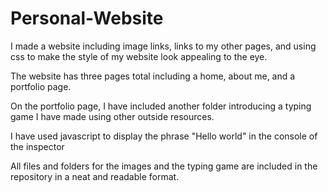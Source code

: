 # Personal-Website

I made a website including image links, links to my other pages, and using 
css to make the style of my website look appealing to the eye. 

The website has three pages total including a home, about me, and a portfolio page.

On the portfolio page, I have included another folder introducing a typing game I have made using other outside resources.

I have used javascript to display the phrase "Hello world" in the console of the inspector

All files and folders for the images and the typing game are included in the repository in a neat and readable format.